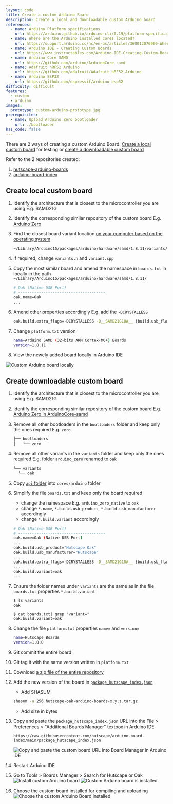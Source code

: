 ```yaml
---
layout: code
title: Create a custom Arduino Board
description: Create a local and downloadable custom Arduino board
references:
  - name: Arduino Platform specifications
    url: https://arduino.github.io/arduino-cli/0.19/platform-specification/
  - name: Where are the Arduino installed cores located?
    url: https://support.arduino.cc/hc/en-us/articles/360012076960-Where-are-the-installed-cores-located-
  - name: Arduino IDE - Creating Custom Boards
    url: https://www.instructables.com/Arduino-IDE-Creating-Custom-Boards/
  - name: Arduino Core SAMD
    url: https://github.com/arduino/ArduinoCore-samd
  - name: Adafruit nRF52 Arduino
    url: https://github.com/adafruit/Adafruit_nRF52_Arduino
  - name: Arduino ESP32
    url: https://github.com/espressif/arduino-esp32
difficulty: difficult
features:
  - custom
  - arduino
images:
  prototype: custom-arduino-prototype.jpg
prerequisites:
  - name: Upload Arduino Zero bootloader
    url: ./bootloader
has_code: false
---
```


There are 2 ways of creating a custom Arduino Board. [Create a local custom board](#create-local-custom-board) for testing or [create a downloadable custom board](#create-downloadable-custom-board)

Refer to the 2 repositories created:

1. [hutscape-arduino-boards](https://github.com/hutscape/hutscape-arduino-boards)
2. [arduino-board-index](https://github.com/hutscape/arduino-board-index)

## Create local custom board

1. Identify the architecture that is closest to the microcontroller you are using E.g. SAMD21G
1. Identify the corresponding similar repository of the custom board E.g. [Arduino Zero](https://github.com/arduino/ArduinoCore-samd/tree/master/variants/arduino_zero)
1. Find the closest board variant location [on your computer based on the operating system](https://support.arduino.cc/hc/en-us/articles/360012076960-Where-are-the-installed-cores-located-)

    ```sh
    ~/Library/Arduino15/packages/arduino/hardware/samd/1.8.11/variants/arduino_zero
    ```
1. If required, change `variants.h` and `variant.cpp`
1. Copy the most similar board and amend the namespace in `boards.txt` in locally in the path `~/Library/Arduino15/packages/arduino/hardware/samd/1.8.11/`

    ```sh
    # Oak (Native USB Port)
    # --------------------------------------
    oak.name=Oak
    ...
    ```
1. Amend other properties accordingly E.g. add the `-DCRYSTALLESS`

    ```sh
    oak.build.extra_flags=-DCRYSTALLESS -D__SAMD21G18A__ {build.usb_flags}
    ```
1. Change `platform.txt` version

    ```sh
    name=Arduino SAMD (32-bits ARM Cortex-M0+) Boards
    version=1.8.11
    ```
1. View the newely added board locally in Arduino IDE

<img src="{{ site.url }}/images/code/custom-arduino-board-local.png" alt="Custom Arduino board locally">

## Create downloadable custom board

1. Identify the architecture that is closest to the microcontroller you are using E.g. SAMD21G
1. Identify the corresponding similar repository of the custom board E.g. [Arduino Zero in ArduinoCore-samd](https://github.com/arduino/ArduinoCore-samd)
1. Remove all other bootloaders in the `bootloaders` folder and keep only the ones required E.g. `zero`

    ```sh
    ├── bootloaders
    │   └── zero
    ```

1. Remove all other variants in the `variants` folder and keep only the ones required E.g. folder `arduino_zero` renamed to `oak`

    ```sh
    └── variants
      └── oak
    ```
1. Copy [`api` folder](https://github.com/arduino/ArduinoCore-API/tree/master/api) into `cores/arduino` folder
1. Simplify the file `boards.txt` and keep only the board required
    - change the namespace E.g. `arduino_zero_native` to `oak`
    - change `*.name`, `*.build.usb_product`, `*.build.usb_manufacturer` accordingly
    - change `*.build.variant` accordingly

    ```sh
    # Oak (Native USB Port)
    # --------------------------------------
    oak.name=Oak (Native USB Port)
    ...
    oak.build.usb_product="Hutscape Oak"
    oak.build.usb_manufacturer="Hutscape"
    ...
    oak.build.extra_flags=-DCRYSTALLESS -D__SAMD21G18A__ {build.usb_flags}
    ...
    oak.build.variant=oak
    ...
    ```
1. Ensure the folder names under `variants` are the same as in the file `boards.txt` properties `*.build.variant`
    ```
    $ ls variants
    oak

    $ cat boards.txt| grep "variant="
    oak.build.variant=oak
    ```
1. Change the file `platform.txt` properties `name=` and `version=`

    ```sh
    name=Hutscape Boards
    version=1.0.0
    ```
1. Git commit the entire board
1. Git tag it with the same version written in `platform.txt`
1. Download [a zip file of the entire repository](https://github.com/hutscape/hutscape-arduino-boards)
1. Add the new version of the board in [`package_hutscape_index.json`](https://github.com/hutscape/arduino-board-index/blob/main/package_hutscape_index.json)
    -  Add SHASUM
      ```sh
      shasum -a 256 hutscape-oak-arduino-boards-x.y.z.tar.gz
      ```
    - Add size in bytes
1. Copy and paste the `package_hutscape_index.json` URL into the File > Preferences > "Additional Boards Manager" textbox in Arduino IDE
    ```
    https://raw.githubusercontent.com/hutscape/arduino-board-index/main/package_hutscape_index.json
    ```

    <img src="{{ site.url }}/images/code/paste-board-url.png" alt="Copy and paste the custom board URL into Board Manager in Arduino IDE">
1. Restart Arduino IDE
1. Go to Tools > Boards Manager > Search for Hutscape or Oak
    <img src="{{ site.url }}/images/code/install-custom-board.png" alt="Install custom Arduino board">
    <img src="{{ site.url }}/images/code/custom-board-installed.png" alt="Custom Arduino board is installed">
1. Choose the custom board installed for compiling and uploading
    <img src="{{ site.url }}/images/code/choose-custom-board.png" alt="Choose the custom Arduino Board installed">
